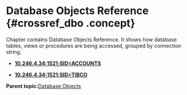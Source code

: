 # Database Objects Reference {#crossref_dbo .concept}

Chapter contains Database Objects Reference. It shows how database tables, views or procedures are being accessed, grouped by connection string.

-   **[10.246.4.34:1521;SID=ACCOUNTS](../../../../../../modules/demo_Enterprise/dita/crossref/dbo/dboRef/Group_Id151.md)**  

-   **[10.246.4.34:1521;SID=TIBCO](../../../../../../modules/demo_Enterprise/dita/crossref/dbo/dboRef/Group_Id153.md)**  


**Parent topic:**[Database Objects](../../../../../../modules/demo_Enterprise/dita/crossref/dbo/databaseObjects.md)

